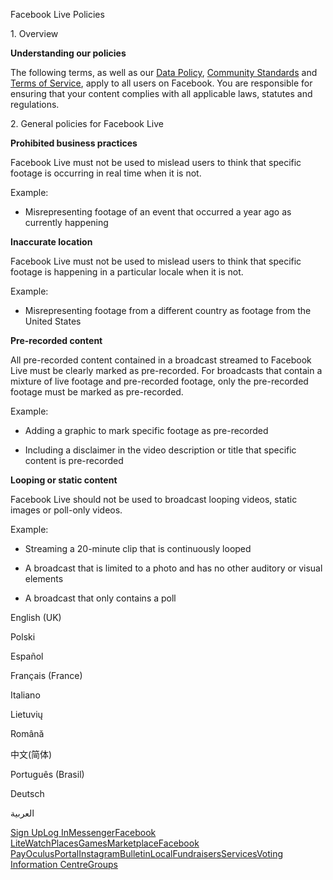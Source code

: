 Facebook Live Policies

1\. Overview

**Understanding our policies**

The following terms, as well as our [Data Policy](https://www.facebook.com/about/privacy/), [Community Standards](https://www.facebook.com/communitystandards/) and [Terms of Service](https://www.facebook.com/legal/terms), apply to all users on Facebook. You are responsible for ensuring that your content complies with all applicable laws, statutes and regulations.

2\. General policies for Facebook Live

**Prohibited business practices**

Facebook Live must not be used to mislead users to think that specific footage is occurring in real time when it is not.

Example:

*   Misrepresenting footage of an event that occurred a year ago as currently happening

**Inaccurate location**

Facebook Live must not be used to mislead users to think that specific footage is happening in a particular locale when it is not.

Example:

*   Misrepresenting footage from a different country as footage from the United States

**Pre-recorded content**

All pre-recorded content contained in a broadcast streamed to Facebook Live must be clearly marked as pre-recorded. For broadcasts that contain a mixture of live footage and pre-recorded footage, only the pre-recorded footage must be marked as pre-recorded.

Example:

*   Adding a graphic to mark specific footage as pre-recorded

*   Including a disclaimer in the video description or title that specific content is pre-recorded

**Looping or static content**

Facebook Live should not be used to broadcast looping videos, static images or poll-only videos.

Example:

*   Streaming a 20-minute clip that is continuously looped

*   A broadcast that is limited to a photo and has no other auditory or visual elements

*   A broadcast that only contains a poll

English (UK)

Polski

Español

Français (France)

Italiano

Lietuvių

Română

中文(简体)

Português (Brasil)

Deutsch

العربية

[Sign Up](https://www.facebook.com/reg/)[Log In](https://www.facebook.com/login/)[Messenger](https://l.facebook.com/l.php?u=https%3A%2F%2Fmessenger.com%2F&h=AT3PDkJ7ViOuL98YjP0qbWrIPNpRcoy2-ZZMwbnHndVxxUzKKeosecM-12-wfd3NvSkbO0mYVKYpWoMV2XqpHtLNZH4bRwXLGFMtyIJS6q8xIoYBAYP7eAHwys9OSQr8wl2CJlYDUog_GIqKtSpJWVx5Bzl2UCdzGgYoRQ)[Facebook Lite](https://www.facebook.com/lite/)[Watch](https://en-gb.facebook.com/watch/)[Places](https://www.facebook.com/places/)[Games](https://www.facebook.com/games/)[Marketplace](https://www.facebook.com/marketplace/)[Facebook Pay](https://pay.facebook.com/)[Oculus](https://l.facebook.com/l.php?u=https%3A%2F%2Fwww.oculus.com%2F&h=AT3PDkJ7ViOuL98YjP0qbWrIPNpRcoy2-ZZMwbnHndVxxUzKKeosecM-12-wfd3NvSkbO0mYVKYpWoMV2XqpHtLNZH4bRwXLGFMtyIJS6q8xIoYBAYP7eAHwys9OSQr8wl2CJlYDUog_GIqKtSpJWVx5Bzl2UCdzGgYoRQ)[Portal](https://portal.facebook.com/)[Instagram](https://l.facebook.com/l.php?u=https%3A%2F%2Fwww.instagram.com%2F&h=AT3PDkJ7ViOuL98YjP0qbWrIPNpRcoy2-ZZMwbnHndVxxUzKKeosecM-12-wfd3NvSkbO0mYVKYpWoMV2XqpHtLNZH4bRwXLGFMtyIJS6q8xIoYBAYP7eAHwys9OSQr8wl2CJlYDUog_GIqKtSpJWVx5Bzl2UCdzGgYoRQ)[Bulletin](https://www.bulletin.com/)[Local](https://www.facebook.com/local/lists/245019872666104/)[Fundraisers](https://www.facebook.com/fundraisers/)[Services](https://www.facebook.com/biz/directory/)[Voting Information Centre](https://www.facebook.com/votinginformationcenter/?entry_point=c2l0ZQ%3D%3D)[Groups](https://www.facebook.com/groups/explore/)